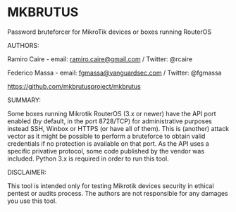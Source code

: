 MKBRUTUS
========

Password bruteforcer for MikroTik devices or boxes running RouterOS

AUTHORS:

Ramiro Caire   - email: ramiro.caire@gmail.com  / Twitter: @rcaire

Federico Massa - email: fgmassa@vanguardsec.com / Twitter: @fgmassa

https://github.com/mkbrutusproject/mkbrutus

SUMMARY:

Some boxes running Mikrotik RouterOS (3.x or newer) have the API port enabled (by default, in the port 8728/TCP) for administrative purposes instead SSH, Winbox or HTTPS (or have all of them). This is (another) attack vector as it might be possible to perform a bruteforce to obtain valid credentials if no protection is available on that port.
As the API uses a specific privative protocol, some code published by the vendor was included.
Python 3.x is required in order to run this tool.

DISCLAIMER:

This tool is intended only for testing Mikrotik devices security in ethical pentest or audits process.
The authors are not responsible for any damages you use this tool.
